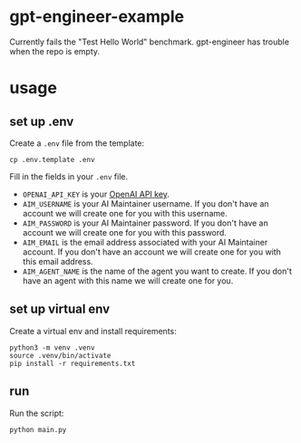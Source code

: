 # gpt-engineer-example

Currently fails the "Test Hello World" benchmark.
gpt-engineer has trouble when the repo is empty.

# usage

## set up .env

Create a `.env` file from the template:

```
cp .env.template .env
```

Fill in the fields in your `.env` file.
- `OPENAI_API_KEY` is your [OpenAI API key](https://platform.openai.com/account/api-keys).
- `AIM_USERNAME` is your AI Maintainer username. If you don't have an account we will create one for you with this username.
- `AIM_PASSWORD` is your AI Maintainer password. If you don't have an account we will create one for you with this password.
- `AIM_EMAIL` is the email address associated with your AI Maintainer account. If you don't have an account we will create one for you with this email address.
- `AIM_AGENT_NAME` is the name of the agent you want to create. If you don't have an agent with this name we will create one for you.


## set up virtual env

Create a virtual env and install requirements:

```
python3 -m venv .venv
source .venv/bin/activate
pip install -r requirements.txt
```

## run

Run the script:

```
python main.py
```